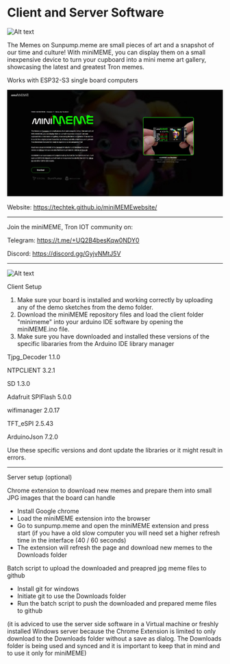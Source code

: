 # Client and Server Software


![Alt text](https://techtek.github.io/miniMEMEwebsite/minimemelogo.png)


The Memes on Sunpump.meme are small pieces of art and a snapshot of our time and culture! With miniMEME, you can display them on a small inexpensive device to turn your cupboard into a mini meme art gallery, showcasing the latest and greatest Tron memes.

Works with ESP32-S3 single board computers

![Alt text](https://github.com/techtek/miniMEMEwebsite/blob/main/images/Screenshot2.jpg?raw=true)

Website: https://techtek.github.io/miniMEMEwebsite/


-------------------

Join the miniMEME, Tron IOT community on:

Telegram: https://t.me/+UQ2B4besKqw0NDY0

Discord: https://discord.gg/GyjvNMtJ5V


-----------------

![Alt text](https://d112y698adiu2z.cloudfront.net/photos/production/software_photos/003/059/944/datas/gallery.jpg)




Client Setup

1. Make sure your board is installed and working correctly by uploading any of the demo sketches from the demo folder. 
2. Download the miniMEME repository files and load the client folder "minimeme" into your arduino IDE software by opening the miniMEME.ino file. 
3. Make sure you have downloaded and installed these versions of the specific libararies from the Arduino IDE library manager    

Tjpg_Decoder 1.1.0

NTPCLIENT 3.2.1

SD 1.3.0

Adafruit SPIFlash 5.0.0

wifimanager 2.0.17

TFT_eSPI 2.5.43

ArduinoJson 7.2.0

Use these specific versions and dont update the libraries or it might result in errors.  


--------------------------------------------------------------------------

Server setup (optional)

Chrome extension to download new memes and prepare them into small JPG images that the board can handle
- Install Google chrome
- Load the miniMEME extension into the browser 
- Go to sunpump.meme and open the miniMEME extension and press start (if you have a old slow computer you will need set a higher refresh time in the interface (40 / 60 seconds)  
- The extension will refresh the page and download new memes to the Downloads folder 

Batch script to upload the downloaded and preapred jpg meme files to github
- Install git for windows 
- Initiate git to use the Downloads folder
- Run the batch script to push the downloaded and prepared meme files to github

(it is adviced to use the server side software in a Virtual machine or freshly installed Windows server because the Chrome Extension is limited to only download to the Downloads folder without a save as dialog. The Downloads folder is being used and synced and it is important to keep that in mind and to use it only for miniMEME)  
 
